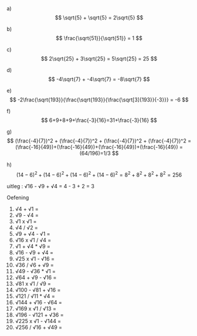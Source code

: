 a) $$ \sqrt{5} + \sqrt{5} = 2\sqrt{5} $$

b) $$ \frac{\sqrt{51}}{\sqrt{51}} = 1 $$

c) $$ 2\sqrt{25} + 3\sqrt{25} = 5\sqrt{25} = 25 $$

d) $$ -4\sqrt{7} + -4\sqrt{7} = -8\sqrt{7} $$

e) $$ -2\frac{\sqrt{193}}{\frac{\sqrt{193}}{\frac{\sqrt[3]{193}}{-3}}} = -6 $$

f) $$ 6+9+8+9+\frac{-3}{16}=31+\frac{-3}{16} $$

g) $$ (\frac{-4}{7})^2 + (\frac{-4}{7})^2 + (\frac{-4}{7})^2 + (\frac{-4}{7})^2 = 
    (\frac{-16}{49})+(\frac{-16}{49})+(\frac{-16}{49})+(\frac{-16}{49})
    =(64/196)=1/3
    $$

h) $$ (14-6)^2+(14-6)^2+(14-6)^2+(14-6)^2=8^2+8^2+8^2+8^2=256
    $$





uitleg : √16 - √9 + √4 = 4 - 3 + 2 = 3

Oefening
1. √4 + √1 =
2. √9 - √4 = 
3. √1 x √1 = 
4. √4 / √2 = 
5. √9 + √4 - √1 =
6. √16 x √1 / √4 =
7. √1 + √4 * √9 =
8. √16 - √9 + √4 =
9. √25 x √1 - √16 =
10. √36 / √6 + √9 =
11. √49 - √36 * √1 =
12. √64 + √9 - √16 =
13. √81 x √1 / √9 =
14. √100 - √81 + √16 =
15. √121 / √11 * √4 =
16. √144 + √16 - √64 =
17. √169 x √1 / √13 =
18. √196 - √121 + √36 =
19. √225 x √1 - √144 =
20. √256 / √16 + √49 =
